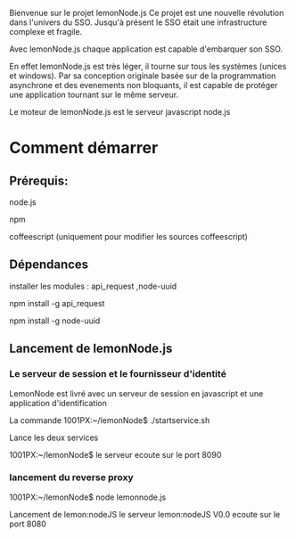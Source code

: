 Bienvenue sur le projet lemonNode.js 
Ce projet est une nouvelle révolution dans l'univers du SSO.
Jusqu'à présent le SSO était une infrastructure complexe et fragile.
 
Avec lemonNode.js chaque application est capable d'embarquer son SSO. 

En effet lemonNode.js est très léger, il tourne sur tous les systèmes (unices et windows).
Par sa conception originale basée sur de la programmation asynchrone et des evenements non bloquants, il est capable de protéger une application tournant sur le même serveur.

Le moteur de lemonNode.js est le serveur javascript node.js

# Comment démarrer

## Prérequis:

node.js

npm

coffeescript (uniquement pour modifier les sources coffeescript)

## Dépendances

installer les modules : api_request ,node-uuid

npm install -g api_request

npm install -g node-uuid

## Lancement de lemonNode.js
### Le serveur de session et le fournisseur d'identité

LemonNode est livré avec un serveur de session en javascript et une application d'identification 

La commande 
  1001PX:~/lemonNode$ ./startservice.sh

Lance les deux  services 
 
  1001PX:~/lemonNode$ le serveur ecoute sur le port 8090

### lancement du reverse proxy 
  
  1001PX:~/lemonNode$ node lemonnode.js 

   Lancement de lemon:nodeJS
   le serveur lemon:nodeJS V0.0 ecoute sur le port 8080 
 
